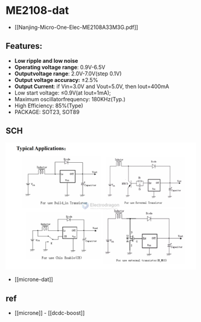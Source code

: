 
# ME2108-dat

- [[Nanjing-Micro-One-Elec-ME2108A33M3G.pdf]]

## Features:

- **Low ripple and low noise**
- **Operating voltage range**: 0.9V-6.5V
- **Outputvoltage range**: 2.0V-7.0V(step 0.1V)
- **Output voltage accuracy:** ±2.5%
- **Output Current**: if Vin=3.0V and Vout=5.0V, then Iout=400mA
- Low start voltage: ≤0.9V(at Iout=1mA);
- Maximum oscillatorfrequency: 180KHz(Typ.)
- High Efficiency: 85%(Type)
- PACKAGE: SOT23, SOT89


## SCH 

![](2024-10-27-15-48-05.png)


- [[microne-dat]]


## ref 

- [[microne]] - [[dcdc-boost]]